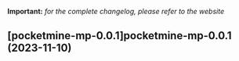 **Important:**
*for the complete changelog, please refer to the website*




## [pocketmine-mp-0.0.1]pocketmine-mp-0.0.1 (2023-11-10)

